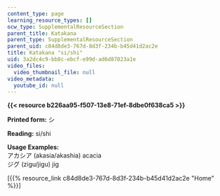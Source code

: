 ```yaml
---
content_type: page
learning_resource_types: []
ocw_type: SupplementalResourceSection
parent_title: Katakana
parent_type: SupplementalResourceSection
parent_uid: c84d8de3-767d-8d3f-234b-b45d41d2ac2e
title: Katakana "si/shi"
uid: 3a2dc4c9-bb8c-ebcf-e99d-ad6d87023a1e
video_files:
  video_thumbnail_file: null
video_metadata:
  youtube_id: null
---
```


**{{< resource b226aa95-f507-13e8-71ef-8dbe0f638ca5 >}}**

**Printed form:** シ

**Reading:** si/shi

**Usage Examples:**  
アカシア (akasia/akashia) acacia  
ジグ (zigu/jigu) jig

\[{{% resource_link c84d8de3-767d-8d3f-234b-b45d41d2ac2e "Home" %}}\]